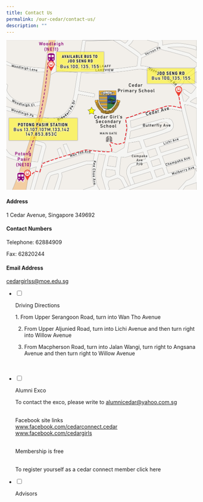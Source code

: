 ```yaml
---
title: Contact Us
permalink: /our-cedar/contact-us/
description: ""
---
```

![](/images/CGSS%20map.jpg)

[](mailto:cedargirlss@moe.edu.sg)

  

#### Address
1 Cedar Avenue, Singapore 349692

  

#### Contact Numbers
Telephone: 62884909

Fax: 62820244

  
#### Email Address
[cedargirlss@moe.edu.sg](mailto:cedargirlss@moe.edu.sg)


<ul class="jekyllcodex_accordion">

<li>

<input type="checkbox" id="accordion1">

<label for="accordion1">Driving Directions</label>

<div>

<p>
1. 	From Upper Serangoon Road, turn into Wan Tho Avenue
	
2. From Upper Aljunied Road, turn into Lichi Avenue and then turn right into Willow Avenue
	
3. From Macpherson Road, turn into Jalan Wangi, turn right to Angsana Avenue and then turn right to Willow Avenue
 <br><br>  

</p>

</div>

</li>  

<li>

<input type="checkbox" id="accordion2">

<label for="accordion2">Alumni Exco</label>

<div>

<p>

To contact the exco, please write to alumnicedar@yahoo.com.sg <br><br>

  

Facebook site links<br>
www.facebook.com/cedarconnect.cedar<br>
www.facebook.com/cedargirls<br><br>

  

Membership is free<br><br>

To register yourself as a cedar connect member click here	
</p>

</div>

</li>

<li>

<input type="checkbox" id="accordion3">

<label for="accordion3">Advisors</label>

<div>


</div>

</li>

 
</ul>